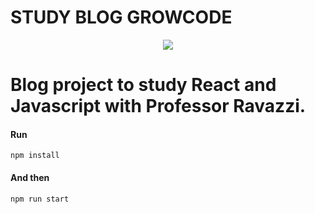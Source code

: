 <h1 font color = "blue"> STUDY BLOG GROWCODE</h1>

<p align="center">
<img src="http://img.shields.io/static/v1?label=STATUS&message=EM%20DESENVOLVIMENTO&color=GREEN&style=for-the-badge"/>
</p>

# Blog project to study React and Javascript with Professor Ravazzi.

#### Run 
`npm install`

#### And then
`npm run start`
